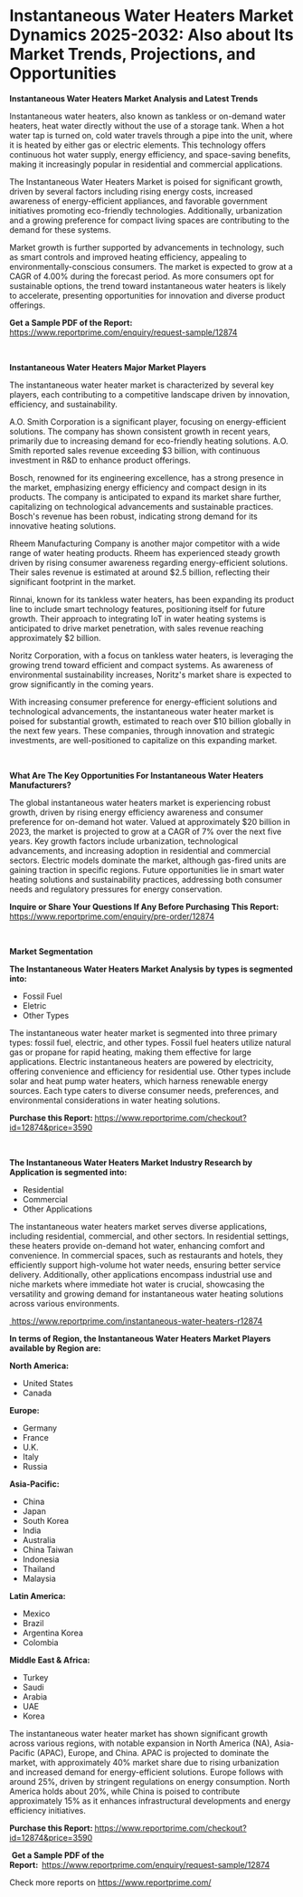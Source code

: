 <p><h1>Instantaneous Water Heaters Market Dynamics 2025-2032: Also about Its Market Trends, Projections, and Opportunities</h1></p><p><strong>Instantaneous Water Heaters Market Analysis and Latest Trends</strong></p>
<p><p>Instantaneous water heaters, also known as tankless or on-demand water heaters, heat water directly without the use of a storage tank. When a hot water tap is turned on, cold water travels through a pipe into the unit, where it is heated by either gas or electric elements. This technology offers continuous hot water supply, energy efficiency, and space-saving benefits, making it increasingly popular in residential and commercial applications.</p><p>The Instantaneous Water Heaters Market is poised for significant growth, driven by several factors including rising energy costs, increased awareness of energy-efficient appliances, and favorable government initiatives promoting eco-friendly technologies. Additionally, urbanization and a growing preference for compact living spaces are contributing to the demand for these systems. </p><p>Market growth is further supported by advancements in technology, such as smart controls and improved heating efficiency, appealing to environmentally-conscious consumers. The market is expected to grow at a CAGR of 4.00% during the forecast period. As more consumers opt for sustainable options, the trend toward instantaneous water heaters is likely to accelerate, presenting opportunities for innovation and diverse product offerings.</p></p>
<p><strong>Get a Sample PDF of the Report:&nbsp;</strong> <a href="https://www.reportprime.com/enquiry/request-sample/12874?utm_campaign=2773&utm_medium=2&utm_source=Github&utm_content=ia&utm_term=19032025&utm_id=instantaneous-water-heaters">https://www.reportprime.com/enquiry/request-sample/12874</a></p>
<p>&nbsp;</p>
<p><strong>Instantaneous Water Heaters Major Market Players</strong></p>
<p><p>The instantaneous water heater market is characterized by several key players, each contributing to a competitive landscape driven by innovation, efficiency, and sustainability. </p><p>A.O. Smith Corporation is a significant player, focusing on energy-efficient solutions. The company has shown consistent growth in recent years, primarily due to increasing demand for eco-friendly heating solutions. A.O. Smith reported sales revenue exceeding $3 billion, with continuous investment in R&D to enhance product offerings.</p><p>Bosch, renowned for its engineering excellence, has a strong presence in the market, emphasizing energy efficiency and compact design in its products. The company is anticipated to expand its market share further, capitalizing on technological advancements and sustainable practices. Bosch's revenue has been robust, indicating strong demand for its innovative heating solutions.</p><p>Rheem Manufacturing Company is another major competitor with a wide range of water heating products. Rheem has experienced steady growth driven by rising consumer awareness regarding energy-efficient solutions. Their sales revenue is estimated at around $2.5 billion, reflecting their significant footprint in the market.</p><p>Rinnai, known for its tankless water heaters, has been expanding its product line to include smart technology features, positioning itself for future growth. Their approach to integrating IoT in water heating systems is anticipated to drive market penetration, with sales revenue reaching approximately $2 billion.</p><p>Noritz Corporation, with a focus on tankless water heaters, is leveraging the growing trend toward efficient and compact systems. As awareness of environmental sustainability increases, Noritz's market share is expected to grow significantly in the coming years.</p><p>With increasing consumer preference for energy-efficient solutions and technological advancements, the instantaneous water heater market is poised for substantial growth, estimated to reach over $10 billion globally in the next few years. These companies, through innovation and strategic investments, are well-positioned to capitalize on this expanding market.</p></p>
<p>&nbsp;</p>
<p><strong>What Are The Key Opportunities For Instantaneous Water Heaters Manufacturers?</strong></p>
<p><p>The global instantaneous water heaters market is experiencing robust growth, driven by rising energy efficiency awareness and consumer preference for on-demand hot water. Valued at approximately $20 billion in 2023, the market is projected to grow at a CAGR of 7% over the next five years. Key growth factors include urbanization, technological advancements, and increasing adoption in residential and commercial sectors. Electric models dominate the market, although gas-fired units are gaining traction in specific regions. Future opportunities lie in smart water heating solutions and sustainability practices, addressing both consumer needs and regulatory pressures for energy conservation.</p></p>
<p><strong>Inquire or Share Your Questions If Any Before Purchasing This Report:</strong> <a href="https://www.reportprime.com/enquiry/pre-order/12874?utm_campaign=2773&utm_medium=2&utm_source=Github&utm_content=ia&utm_term=19032025&utm_id=instantaneous-water-heaters">https://www.reportprime.com/enquiry/pre-order/12874</a></p>
<p>&nbsp;</p>
<p><strong>Market Segmentation</strong></p>
<p><strong>The Instantaneous Water Heaters Market Analysis by types is segmented into:</strong></p>
<p><ul><li>Fossil Fuel</li><li>Eletric</li><li>Other Types</li></ul></p>
<p><p>The instantaneous water heater market is segmented into three primary types: fossil fuel, electric, and other types. Fossil fuel heaters utilize natural gas or propane for rapid heating, making them effective for large applications. Electric instantaneous heaters are powered by electricity, offering convenience and efficiency for residential use. Other types include solar and heat pump water heaters, which harness renewable energy sources. Each type caters to diverse consumer needs, preferences, and environmental considerations in water heating solutions.</p></p>
<p><strong>Purchase this Report:&nbsp;</strong><a href="https://www.reportprime.com/checkout?id=12874&price=3590&utm_campaign=2773&utm_medium=2&utm_source=Github&utm_content=ia&utm_term=19032025&utm_id=instantaneous-water-heaters">https://www.reportprime.com/checkout?id=12874&price=3590</a></p>
<p>&nbsp;</p>
<p><strong>The Instantaneous Water Heaters Market Industry Research by Application is segmented into:</strong></p>
<p><ul><li>Residential</li><li>Commercial</li><li>Other Applications</li></ul></p>
<p><p>The instantaneous water heaters market serves diverse applications, including residential, commercial, and other sectors. In residential settings, these heaters provide on-demand hot water, enhancing comfort and convenience. In commercial spaces, such as restaurants and hotels, they efficiently support high-volume hot water needs, ensuring better service delivery. Additionally, other applications encompass industrial use and niche markets where immediate hot water is crucial, showcasing the versatility and growing demand for instantaneous water heating solutions across various environments.</p></p>
<p><a href="https://www.reportprime.com/instantaneous-water-heaters-r12874?utm_campaign=2773&utm_medium=2&utm_source=Github&utm_content=ia&utm_term=19032025&utm_id=instantaneous-water-heaters">&nbsp;https://www.reportprime.com/instantaneous-water-heaters-r12874</a></p>
<p><strong>In terms of Region, the Instantaneous Water Heaters Market Players available by Region are:</strong></p>
<p>
    <p> <strong> North America: </strong>
        <ul>
            <li>United States</li>
            <li>Canada</li>
        </ul>
        </p> 
    <p> <strong> Europe: </strong>
        <ul>
            <li>Germany</li>
            <li>France</li>
            <li>U.K.</li>
            <li>Italy</li>
            <li>Russia</li>
        </ul>
        </p> 
    <p> <strong> Asia-Pacific: </strong>
        <ul>
            <li>China</li>
            <li>Japan</li>
            <li>South Korea</li>
            <li>India</li>
            <li>Australia</li>
            <li>China Taiwan</li>
            <li>Indonesia</li>
            <li>Thailand</li>
            <li>Malaysia</li>
        </ul>
        </p> 
    <p> <strong> Latin America: </strong>
        <ul>
            <li>Mexico</li>
            <li>Brazil</li>
            <li>Argentina Korea</li>
            <li>Colombia</li>
        </ul>
        </p> 
    <p> <strong> Middle East & Africa: </strong>
        <ul>
            <li>Turkey</li>
            <li>Saudi</li>
            <li>Arabia</li>
            <li>UAE</li>
            <li>Korea</li>
        </ul>
    </p>
    </p>
<p><p>The instantaneous water heater market has shown significant growth across various regions, with notable expansion in North America (NA), Asia-Pacific (APAC), Europe, and China. APAC is projected to dominate the market, with approximately 40% market share due to rising urbanization and increased demand for energy-efficient solutions. Europe follows with around 25%, driven by stringent regulations on energy consumption. North America holds about 20%, while China is poised to contribute approximately 15% as it enhances infrastructural developments and energy efficiency initiatives.</p></p>
<p><strong>Purchase this Report: </strong><a href="https://www.reportprime.com/checkout?id=12874&price=3590&utm_campaign=2773&utm_medium=2&utm_source=Github&utm_content=ia&utm_term=19032025&utm_id=instantaneous-water-heaters">https://www.reportprime.com/checkout?id=12874&price=3590</a></p>
<p>&nbsp;<strong>Get a Sample PDF of the Report:&nbsp;&nbsp;</strong><a href="https://www.reportprime.com/enquiry/request-sample/12874?utm_campaign=2773&utm_medium=2&utm_source=Github&utm_content=ia&utm_term=19032025&utm_id=instantaneous-water-heaters">https://www.reportprime.com/enquiry/request-sample/12874</a></p>
<p><strong></strong></p>
<p>Check more reports on <a href="https://www.reportprime.com/?utm_campaign=2773&utm_medium=2&utm_source=Github&utm_content=ia&utm_term=19032025&utm_id=instantaneous-water-heaters">https://www.reportprime.com/</a></p>
